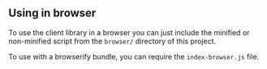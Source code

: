 ## Using in browser 

To use the client library in a browser you can just include the minified or non-minified script from the `browser/` directory of this project. 

To use with a browserify bundle, you can require the `index-browser.js` file.
